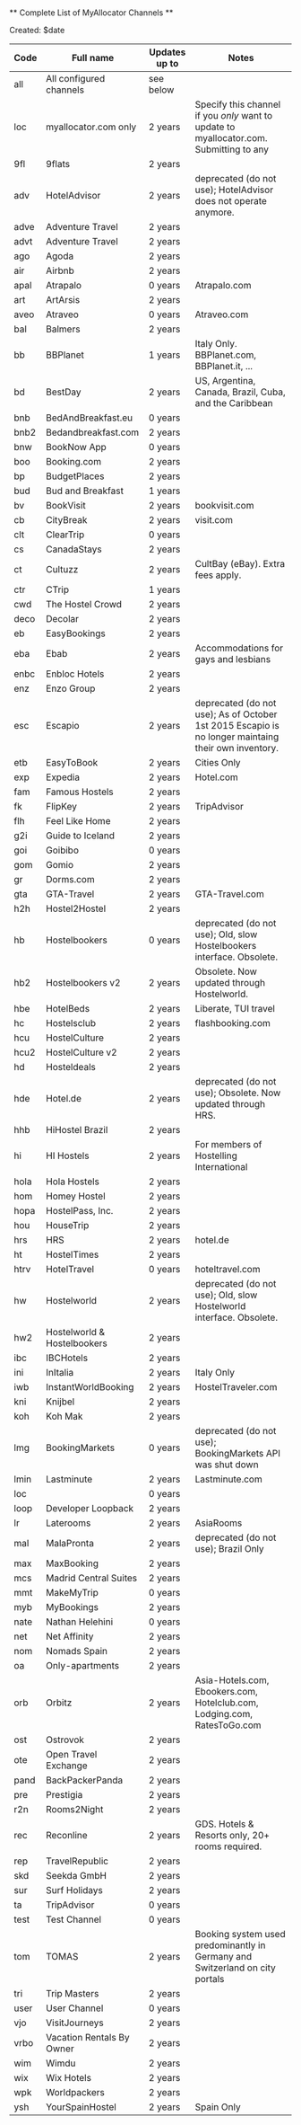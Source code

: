 ###

** Complete List of MyAllocator Channels **

Created: $date

| Code | Full name | Updates up to | Notes |
| ---- | --------- | ------------- | ----- |
| all | All configured channels   | see below |
| loc | myallocator.com only | 2 years | Specify this channel if you _only_ want to update to myallocator.com. Submitting to any
| 9fl | 9flats | 2 years |  |
| adv | HotelAdvisor | 2 years | deprecated (do not use); HotelAdvisor does not operate anymore. |
| adve | Adventure Travel | 2 years |  |
| advt | Adventure Travel | 2 years |  |
| ago | Agoda | 2 years |  |
| air | Airbnb | 2 years |  |
| apal | Atrapalo | 0 years | Atrapalo.com |
| art | ArtArsis | 2 years |  |
| aveo | Atraveo | 0 years | Atraveo.com |
| bal | Balmers | 2 years |  |
| bb | BBPlanet | 1 years | Italy Only. BBPlanet.com, BBPlanet.it, ... |
| bd | BestDay | 2 years | US, Argentina, Canada, Brazil, Cuba, and the Caribbean |
| bnb | BedAndBreakfast.eu | 0 years |  |
| bnb2 | Bedandbreakfast.com | 2 years |  |
| bnw | BookNow App | 0 years |  |
| boo | Booking.com | 2 years |  |
| bp | BudgetPlaces | 2 years |  |
| bud | Bud and Breakfast | 1 years |  |
| bv | BookVisit | 2 years | bookvisit.com |
| cb | CityBreak | 2 years | visit.com |
| clt | ClearTrip | 0 years |  |
| cs | CanadaStays | 2 years |  |
| ct | Cultuzz | 2 years | CultBay (eBay). Extra fees apply. |
| ctr | CTrip | 1 years |  |
| cwd | The Hostel Crowd | 2 years |  |
| deco | Decolar | 2 years |  |
| eb | EasyBookings | 2 years |  |
| eba | Ebab | 2 years | Accommodations for gays and lesbians |
| enbc | Enbloc Hotels | 2 years |  |
| enz | Enzo Group | 2 years |  |
| esc | Escapio | 2 years | deprecated (do not use); As of October 1st 2015 Escapio is no longer maintaing their own inventory. |
| etb | EasyToBook | 2 years | Cities Only |
| exp | Expedia | 2 years | Hotel.com |
| fam | Famous Hostels | 2 years |  |
| fk | FlipKey | 2 years | TripAdvisor |
| flh | Feel Like Home | 2 years |  |
| g2i | Guide to Iceland | 2 years |  |
| goi | Goibibo | 0 years |  |
| gom | Gomio | 2 years |  |
| gr | Dorms.com | 2 years |  |
| gta | GTA-Travel | 2 years | GTA-Travel.com |
| h2h | Hostel2Hostel | 2 years |  |
| hb | Hostelbookers | 0 years | deprecated (do not use); Old, slow Hostelbookers interface. Obsolete. |
| hb2 | Hostelbookers v2 | 2 years | Obsolete. Now updated through Hostelworld. |
| hbe | HotelBeds | 2 years | Liberate, TUI travel |
| hc | Hostelsclub | 2 years | flashbooking.com |
| hcu | HostelCulture | 2 years |  |
| hcu2 | HostelCulture v2 | 2 years |  |
| hd | Hosteldeals | 2 years |  |
| hde | Hotel.de | 2 years | deprecated (do not use); Obsolete. Now updated through HRS. |
| hhb | HiHostel Brazil | 2 years |  |
| hi | HI Hostels | 2 years | For members of Hostelling International |
| hola | Hola Hostels | 2 years |  |
| hom | Homey Hostel | 2 years |  |
| hopa | HostelPass, Inc. | 2 years |  |
| hou | HouseTrip | 2 years |  |
| hrs | HRS | 2 years | hotel.de |
| ht | HostelTimes | 2 years |  |
| htrv | HotelTravel | 0 years | hoteltravel.com |
| hw | Hostelworld | 2 years | deprecated (do not use); Old, slow Hostelworld interface. Obsolete. |
| hw2 | Hostelworld & Hostelbookers | 2 years |  |
| ibc | IBCHotels | 2 years |  |
| ini | InItalia | 2 years | Italy Only |
| iwb | InstantWorldBooking | 2 years | HostelTraveler.com |
| kni | Knijbel | 2 years |  |
| koh | Koh Mak | 2 years |  |
| lmg | BookingMarkets | 0 years | deprecated (do not use); BookingMarkets API was shut down |
| lmin | Lastminute | 2 years | Lastminute.com |
| loc |  | 0 years |  |
| loop | Developer Loopback | 2 years |  |
| lr | Laterooms | 2 years | AsiaRooms |
| mal | MalaPronta | 2 years | deprecated (do not use); Brazil Only |
| max | MaxBooking | 2 years |  |
| mcs | Madrid Central Suites | 2 years |  |
| mmt | MakeMyTrip | 0 years |  |
| myb | MyBookings | 2 years |  |
| nate | Nathan Helehini | 0 years |  |
| net | Net Affinity | 2 years |  |
| nom | Nomads Spain | 2 years |  |
| oa | Only-apartments | 2 years |  |
| orb | Orbitz | 2 years | Asia-Hotels.com, Ebookers.com, Hotelclub.com, Lodging.com, RatesToGo.com |
| ost | Ostrovok | 2 years |  |
| ote | Open Travel Exchange | 2 years |  |
| pand | BackPackerPanda | 2 years |  |
| pre | Prestigia | 2 years |  |
| r2n | Rooms2Night | 2 years |  |
| rec | Reconline | 2 years | GDS. Hotels &amp; Resorts only, 20+ rooms required. |
| rep | TravelRepublic | 2 years |  |
| skd | Seekda GmbH | 2 years |  |
| sur | Surf Holidays | 2 years |  |
| ta | TripAdvisor | 0 years |  |
| test | Test Channel | 0 years |  |
| tom | TOMAS | 2 years | Booking system used predominantly in Germany and Switzerland on city portals |
| tri | Trip Masters | 2 years |  |
| user | User Channel | 0 years |  |
| vjo | VisitJourneys | 2 years |  |
| vrbo | Vacation Rentals By Owner | 2 years |  |
| wim | Wimdu | 2 years |  |
| wix | Wix Hotels | 2 years |  |
| wpk | Worldpackers | 2 years |  |
| ysh | YourSpainHostel | 2 years | Spain Only |
